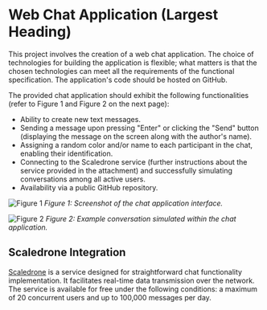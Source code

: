 # Web Chat Application (Largest Heading)

This project involves the creation of a web chat application. The choice of technologies for building the application is flexible; what matters is that the chosen technologies can meet all the requirements of the functional specification. The application's code should be hosted on GitHub.

The provided chat application should exhibit the following functionalities (refer to Figure 1 and Figure 2 on the next page):

- Ability to create new text messages.
- Sending a message upon pressing "Enter" or clicking the "Send" button (displaying the message on the screen along with the author's name).
- Assigning a random color and/or name to each participant in the chat, enabling their identification.
- Connecting to the Scaledrone service (further instructions about the service provided in the attachment) and successfully simulating conversations among all active users.
- Availability via a public GitHub repository.

![Figure 1]((https://ibb.co/qsrfg2K))
*Figure 1: Screenshot of the chat application interface.*

![Figure 2]((https://ibb.co/RyMJR8q)])
*Figure 2: Example conversation simulated within the chat application.*

## Scaledrone Integration

[Scaledrone](https://www.scaledrone.com) is a service designed for straightforward chat functionality implementation. It facilitates real-time data transmission over the network. The service is available for free under the following conditions: a maximum of 20 concurrent users and up to 100,000 messages per day.

